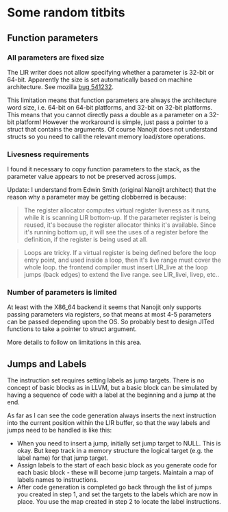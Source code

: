 # Some random titbits

## Function parameters

### All parameters are fixed size
The LIR writer does not allow specifying whether a parameter is 32-bit or 64-bit. Apparently the size is set automatically based 
on machine architecture. See mozilla [bug 541232](https://bugzilla.mozilla.org/show_bug.cgi?id=541232). 

This limitation means that function parameters are always the architecture word size, i.e. 64-bit on 64-bit platforms, and 32-bit on 32-bit platforms. This means that you cannot directly pass a double as a parameter on a 32-bit platform! However the workaround is simple, just pass a pointer to a struct that contains the arguments. Of course Nanojit does not understand structs so you need to call the relevant memory load/store operations.

### Livesness requirements 
I found it necessary to copy function parameters to the stack, as the parameter value appears to not be preserved across jumps. 

Update: I understand from Edwin Smith (original Nanojit architect) that the reason why a parameter may be getting clobberred is because:

> The register allocator computes virtual register liveness as it runs, while it
is scanning LIR bottom-up. If the parameter register is being reused, it's
because the register allocator thinks it's available.  Since it's running bottom
up, it will see the uses of a register before the definition, if the register is
being used at all.

> Loops are tricky. If a virtual register is being defined before the loop entry
point, and used inside a loop, then it's live range must cover the whole loop.
the frontend compiler must insert LIR_live at the loop jumps (back edges)
to extend the live range. see LIR_livei, livep, etc..

### Number of parameters is limited
At least with the X86_64 backend it seems that Nanojit only supports passing parameters via registers, so that means at most 4-5 parameters can be passed depending upon the OS. So probably best to design JITed functions to take a pointer to struct argument. 

More details to follow on limitations in this area.

## Jumps and Labels
The instruction set requires setting labels as jump targets. There is no concept of basic blocks as in LLVM, but a basic block can be simulated by having a sequence of code with a label at the beginning and a jump at the end.

As far as I can see the code generation always inserts the next instruction into the current position within the LIR buffer, so that the way labels and jumps need to be handled is like this:

* When you need to insert a jump, initially set jump target to NULL. This is okay. But keep track in a memory structure the logical target (e.g. the label name) for that jump target.  
* Assign labels to the start of each basic block as you generate code for each basic block - these will become jump targets. Maintain a map of labels names to instructions.
* After code generation is completed go back through the list of jumps you created in step 1, and set the targets to the labels which are now in place. You use the map created in step 2 to locate the label instructions.


